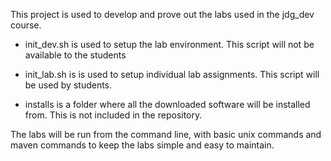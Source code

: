 This project is used to develop and prove out the labs used in the jdg_dev course.

 - init_dev.sh is used to setup the lab environment.  This script will not be available to the students

 - init_lab.sh is is used to setup individual lab assignments.  This script will be used by students.

 - installs is a folder where all the downloaded software will be installed from.  This is not included
in the repository.

The labs will be run from the command line, with basic unix commands and maven commands to keep the
labs simple and easy to maintain.
